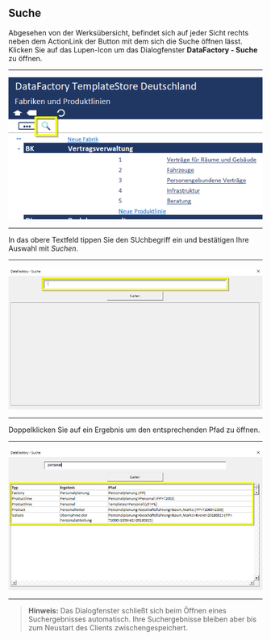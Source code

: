 ## Suche

Abgesehen von der Werksübersicht, befindet sich auf jeder Sicht rechts neben dem ActionLink der Button mit dem sich die Suche öffnen lässt. Klicken Sie auf das Lupen-Icon um das Dialogfenster **DataFactory - Suche** zu öffnen.

---
![](/Pictures/Excel-Client/Suche/suche_1.png)

---

In das obere Textfeld tippen Sie den SUchbegriff ein und bestätigen Ihre Auswahl mit *Suchen*.

---
![](/Pictures/Excel-Client/Suche/suche_2.png)

---

Doppelklicken Sie auf ein Ergebnis um den entsprechenden Pfad zu öffnen.

---
![](/Pictures/Excel-Client/Suche/suche_3.png)

---

>**Hinweis:** Das Dialogfenster schließt sich beim Öffnen eines Suchergebnisses automatisch. Ihre Suchergebnisse bleiben aber bis zum Neustart des Clients zwischengespeichert.